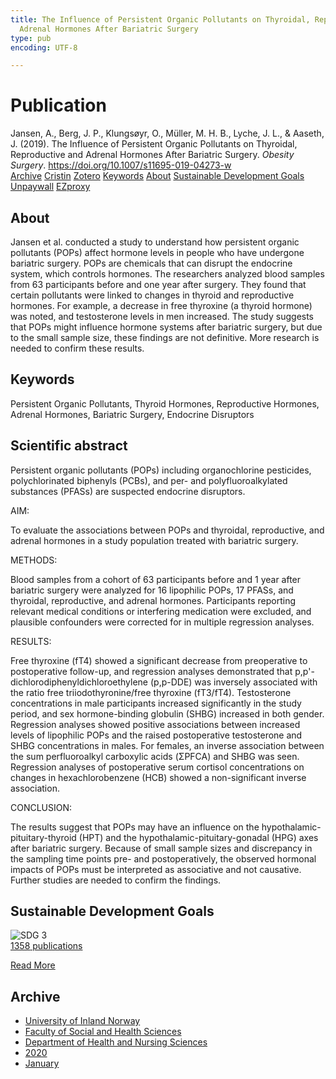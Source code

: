 ```yaml
---
title: The Influence of Persistent Organic Pollutants on Thyroidal, Reproductive and
  Adrenal Hormones After Bariatric Surgery
type: pub
encoding: UTF-8

---
```

<h1>Publication</h1>
<article id="csl-bib-container-RT5UGGRZ" class="csl-bib-container">
  <div class="csl-bib-body"> <div class="csl-entry">Jansen, A., Berg, J. P., Klungsøyr, O., Müller, M. H. B., Lyche, J. L., &#38; Aaseth, J. (2019). The Influence of Persistent Organic Pollutants on Thyroidal, Reproductive and Adrenal Hormones After Bariatric Surgery. <i>Obesity Surgery</i>. <a href="https://doi.org/10.1007/s11695-019-04273-w">https://doi.org/10.1007/s11695-019-04273-w</a></div> </div>
  <div class="csl-bib-buttons">
    <a href="#taxonomy-article-RT5UGGRZ" alt="archive" class="csl-bib-button">Archive</a>
    <a href="https://app.cristin.no/results/show.jsf?id=1777340" alt="Cristin" class="csl-bib-button">Cristin</a>
    <a href="http://zotero.org/groups/5881554/items/RT5UGGRZ" alt="Zotero" class="csl-bib-button">Zotero</a>
    <a href="#keywords-article-RT5UGGRZ" alt="keywords" class="csl-bib-button">Keywords</a>
    <a href="#about-article-RT5UGGRZ" alt="about_pub" class="csl-bib-button">About</a>
    <a href="#sdg-article-RT5UGGRZ" alt="sdg" class="csl-bib-button">Sustainable Development Goals</a>
    <a href="https://doi.org/10.1007/s11695-019-04273-w" alt="Unpaywall" class="csl-bib-button">Unpaywall</a>
    <a href="https://doi.org/10.1007/s11695-019-04273-w" alt="EZproxy" class="csl-bib-button">EZproxy</a>
  </div>
  <div id="csl-bib-meta-container-RT5UGGRZ"></div>
</article>
<div id="csl-bib-meta-RT5UGGRZ" class="csl-bib-meta">
  <article id="about-article-RT5UGGRZ" class="about_pub-article">
    <h1>About</h1>
    Jansen et al. conducted a study to understand how persistent organic pollutants (POPs) affect hormone levels in people who have undergone bariatric surgery. POPs are chemicals that can disrupt the endocrine system, which controls hormones. The researchers analyzed blood samples from 63 participants before and one year after surgery. They found that certain pollutants were linked to changes in thyroid and reproductive hormones. For example, a decrease in free thyroxine (a thyroid hormone) was noted, and testosterone levels in men increased. The study suggests that POPs might influence hormone systems after bariatric surgery, but due to the small sample size, these findings are not definitive. More research is needed to confirm these results.
  </article>
  <article id="keywords-article-RT5UGGRZ" class="keywords-article">
    <h1>Keywords</h1>
    Persistent Organic Pollutants, Thyroid Hormones, Reproductive Hormones, Adrenal Hormones, Bariatric Surgery, Endocrine Disruptors
  </article>
  <article id="abstract-article-RT5UGGRZ" class="abstract-article">
    <h1>Scientific abstract</h1>
    Persistent organic pollutants (POPs) including organochlorine pesticides, polychlorinated biphenyls (PCBs), and per- and polyfluoroalkylated substances (PFASs) are suspected endocrine disruptors. 
 
AIM:  
 
To evaluate the associations between POPs and thyroidal, reproductive, and adrenal hormones in a study population treated with bariatric surgery. 
 
METHODS:  
 
Blood samples from a cohort of 63 participants before and 1 year after bariatric surgery were analyzed for 16 lipophilic POPs, 17 PFASs, and thyroidal, reproductive, and adrenal hormones. Participants reporting relevant medical conditions or interfering medication were excluded, and plausible confounders were corrected for in multiple regression analyses. 
 
RESULTS:  
 
Free thyroxine (fT4) showed a significant decrease from preoperative to postoperative follow-up, and regression analyses demonstrated that p,p'-dichlorodiphenyldichloroethylene (p,p-DDE) was inversely associated with the ratio free triiodothyronine/free thyroxine (fT3/fT4). Testosterone concentrations in male participants increased significantly in the study period, and sex hormone-binding globulin (SHBG) increased in both gender. Regression analyses showed positive associations between increased levels of lipophilic POPs and the raised postoperative testosterone and SHBG concentrations in males. For females, an inverse association between the sum perfluoroalkyl carboxylic acids (ΣPFCA) and SHBG was seen. Regression analyses of postoperative serum cortisol concentrations on changes in hexachlorobenzene (HCB) showed a non-significant inverse association. 
 
CONCLUSION:  
 
The results suggest that POPs may have an influence on the hypothalamic-pituitary-thyroid (HPT) and the hypothalamic-pituitary-gonadal (HPG) axes after bariatric surgery. Because of small sample sizes and discrepancy in the sampling time points pre- and postoperatively, the observed hormonal impacts of POPs must be interpreted as associative and not causative. Further studies are needed to confirm the findings.
  </article>
  <article id="sdg-article-RT5UGGRZ" class="sdg-article">
    <h1>Sustainable Development Goals</h1>
    <div class="sdg-container"><div id="sdg3" class="sdg">
        <img src="{{< params subfolder >}}images/sdg/sdg03_en.png" class="image" alt="SDG 3">
        <div class="sdg-overlay">
          <a href="/en/archive/?key=?sdg=3#archive" class="sdg-publication-count"><span>1358</span> publications</a>
          <p><a href="https://sdgs.un.org/goals/goal3" class="sdg-read-more">Read More</a></p>
        </div>
      </div></div>
  </article>
  <article id="taxonomy-article-RT5UGGRZ" class="taxonomy-article">
    <h1>Archive</h1>
    <ul>
      <li>
        <a href="/en/archive/?key=3DCRN523">University of Inland Norway</a>
      </li>
      <li>
        <a href="/en/archive/?key=IDKFS3MX">Faculty of Social and Health Sciences</a>
      </li>
      <li>
        <a href="/en/archive/?key=GTV4ECMZ">Department of Health and Nursing Sciences</a>
      </li>
      <li>
        <a href="/en/archive/?key=LNJIKLR2">2020</a>
      </li>
      <li>
        <a href="/en/archive/?key=IBXBB7B2">January</a>
      </li>
    </ul>
  </article>
</div>
